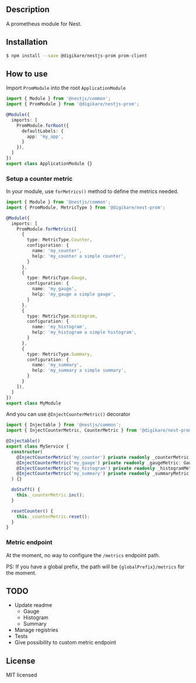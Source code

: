 

## Description

A prometheus module for Nest.

## Installation

```bash
$ npm install --save @digikare/nestjs-prom prom-client
```

## How to use

Import `PromModule` into the root `ApplicationModule`

```typescript
import { Module } from '@nestjs/common';
import { PromModule } from '@digikare/nestjs-prom';

@Module({
  imports: [
    PromModule.forRoot({
      defaultLabels: {
        app: 'my_app',
      }
    }),
  ]
})
export class ApplicationModule {}
```

### Setup a counter metric

In your module, use `forMetrics()` method to define the metrics needed.

```typescript
import { Module } from '@nestjs/common';
import { PromModule, MetricType } from '@digikare/nest-prom';

@Module({
  imports: [
    PromModule.forMetrics([
      {
        type: MetricType.Counter,
        configuration: {
          name: 'my_counter',
          help: 'my_counter a simple counter',
        }
      },
      {
        type: MetricType.Gauge,
        configuration: {
          name: 'my_gauge',
          help: 'my_gauge a simple gauge',
        }
      },
      {
        type: MetricType.Histogram,
        configuration: {
          name: 'my_histogram',
          help: 'my_histogram a simple histogram',
        }
      },
      {
        type: MetricType.Summary,
        configuration: {
          name: 'my_summary',
          help: 'my_summary a simple summary',
        }
      }
    ]),
  ]
})
export class MyModule
```

And you can use `@InjectCounterMetric()` decorator

```typescript
import { Injectable } from '@nestjs/common';
import { InjectCounterMetric, CounterMetric } from '@digikare/nest-prom';

@Injectable()
export class MyService {
  constructor(
    @InjectCounterMetric('my_counter') private readonly _counterMetric: CounterMetric,
    @InjectCounterMetric('my_gauge') private readonly _gaugeMetric: GaugeMetric,
    @InjectCounterMetric('my_histogram') private readonly _histogramMetric: HistogramMetric,
    @InjectCounterMetric('my_summary') private readonly _summaryMetric: SummaryMetric,
  ) {}

  doStuff() {
    this._counterMetric.inc();
  }

  resetCounter() {
    this._counterMetric.reset();
  }
}
```

### Metric endpoint

At the moment, no way to configure the `/metrics` endpoint path.

PS: If you have a global prefix, the path will be `{globalPrefix}/metrics` for
the moment.

## TODO

- Update readme
  - Gauge
  - Histogram
  - Summary
- Manage registries
- Tests
- Give possibility to custom metric endpoint

## License

MIT licensed

